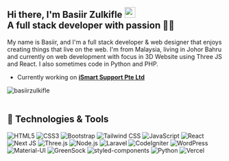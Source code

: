 
## Hi there, I'm Basiir Zulkifle <!--<img src="https://raw.githubusercontent.com/MartinHeinz/MartinHeinz/master/wave.gif" width="30px">--> <img src="https://camo.githubusercontent.com/e8e7b06ecf583bc040eb60e44eb5b8e0ecc5421320a92929ce21522dbc34c891/68747470733a2f2f6d656469612e67697068792e636f6d2f6d656469612f6876524a434c467a6361737252346961377a2f67697068792e676966" width="25rem"><br/>A full stack developer with passion 👨‍💻


My name is Basiir, and I'm a full stack developer & web designer that enjoys creating things that live on the web. I'm from Malaysia, living in Johor Bahru and currently on web development with focus in 3D Website using Three JS and React. I also sometimes code in Python and PHP.
- Currently working on <a href="https://github.com/lucasjolibois54/lb-fitness"><b>iSmart Support Pte Ltd</b></a> 

<div>
<img src="https://komarev.com/ghpvc/?username=basiirzulkifle&label=Profile%20views&color=0e75b6&style=flat" alt="basiirzulkifle" />
</div>
<br/>


## 🔧 Technologies & Tools

![HTML5](https://img.shields.io/static/v1?style=for-the-badge&message=HTML5&color=222222&logo=HTML5&logoColor=E34F26&label=)
![CSS3](https://img.shields.io/static/v1?style=for-the-badge&message=CSS3&color=222222&logo=CSS3&logoColor=1572B6&label=)
![Bootstrap](https://img.shields.io/badge/Bootstrap-222222?style=for-the-badge&logo=bootstrap&logoColor=white)
![Tailwind CSS](https://img.shields.io/static/v1?style=for-the-badge&message=Tailwind+CSS&color=222222&logo=Tailwind+CSS&logoColor=06B6D4&label=)
![JavaScript](https://img.shields.io/badge/JavaScript-222222?style=for-the-badge&logo=javascript&logoColor=F7DF1E)
![React](https://img.shields.io/static/v1?style=for-the-badge&message=React&color=222222&logo=React&logoColor=61DAFB&label=)
![Next JS](https://img.shields.io/badge/Next-222222?style=for-the-badge&logo=next.js&logoColor=white)
![Three.js](https://img.shields.io/static/v1?style=for-the-badge&message=Three.js&color=222222&logo=Three.js&logoColor=4FC08D&label=)
![Node.js](https://img.shields.io/static/v1?style=for-the-badge&message=Node.js&color=222222&logo=Node.js&logoColor=339933&label=)
![Laravel](https://img.shields.io/static/v1?style=for-the-badge&message=Laravel&color=222222&logo=Laravel&logoColor=663399&label=)
![CodeIgniter](https://img.shields.io/static/v1?style=for-the-badge&message=CodeIgniter&color=222222&logo=CodeIgniter&logoColor=663399&label=)
![WordPress](https://img.shields.io/static/v1?style=for-the-badge&message=WordPress&color=222222&logo=WordPress&logoColor=21759B&label=)
![Material-UI](https://img.shields.io/static/v1?style=for-the-badge&message=Material-UI&color=222222&logo=Material-UI&logoColor=0081CB&label=)
![GreenSock](https://img.shields.io/static/v1?style=for-the-badge&message=GreenSock&color=222222&logo=GreenSock&logoColor=88CE02&label=)
![styled-components](https://img.shields.io/static/v1?style=for-the-badge&message=styled-components&color=222222&logo=styled-components&logoColor=FFFFFF&label=)
![Python](https://img.shields.io/badge/Python-222222?style=for-the-badge&logo=Python&logoColor=00C7B7)
![Vercel](https://img.shields.io/badge/Vercel-222222?style=for-the-badge&logo=vercel&logoColor=white)



<!--![Locomotive-Scroll](https://img.shields.io/static/v1?style=for-the-badge&message=Locomotive-Scroll&color=222222&logo=Locomotive-Scroll&logoColor=0081CB&label=)-->

<br/>



